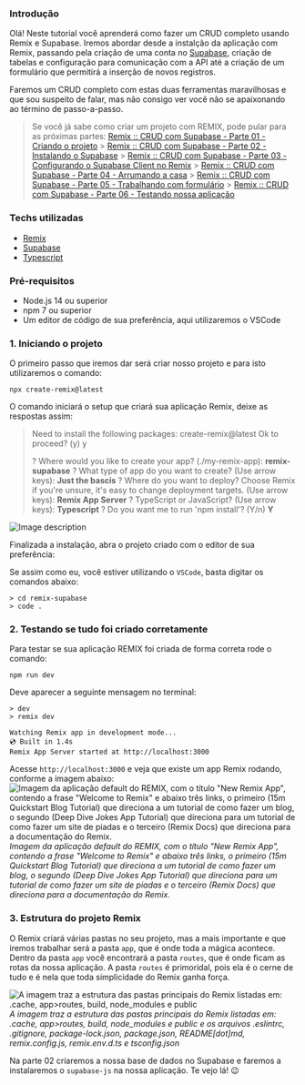 ### Introdução

Olá! Neste tutorial você aprenderá como fazer um CRUD completo usando Remix e Supabase. Iremos abordar desde a instalção da aplicação com Remix, passando pela criação de uma conta no [Supabase](https://supabase.com/), criação de tabelas e configuração para comunicação com a API até a criação de um formulário que permitirá a inserção de novos registros.

Faremos um CRUD completo com estas duas ferramentas maravilhosas e que sou suspeito de falar, mas não consigo ver você não se apaixonando ao término de passo-a-passo.

> Se você já sabe como criar um projeto com REMIX, pode pular para as próximas partes:
> [Remix :: CRUD com Supabase - Parte 01 - Criando o projeto](#) > [Remix :: CRUD com Supabase - Parte 02 - Instalando o Supabase](#) > [Remix :: CRUD com Supabase - Parte 03 - Configurando o Supabase Client no Remix](#) > [Remix :: CRUD com Supabase - Parte 04 - Arrumando a casa](#) > [Remix :: CRUD com Supabase - Parte 05 - Trabalhando com formulário](#) > [Remix :: CRUD com Supabase - Parte 06 - Testando nossa aplicação](#)

### Techs utilizadas

- [Remix](https://remix.run/)
- [Supabase](https://supabase.com/)
- [Typescript](https://docs.microsoft.com/pt-br/learn/modules/typescript-get-started/)

### Pré-requisitos

- Node.js 14 ou superior
- npm 7 ou superior
- Um editor de código de sua preferência, aqui utilizaremos o VSCode

### 1. Iniciando o projeto

O primeiro passo que iremos dar será criar nosso projeto e para isto utilizaremos o comando:

`npx create-remix@latest`

O comando iniciará o setup que criará sua aplicação Remix, deixe as respostas assim:

> Need to install the following packages:
> create-remix@latest
> Ok to proceed? (y) y
>
> ? Where would you like to create your app? (./my-remix-app): **remix-supabase**
> ? What type of app do you want to create? (Use arrow keys): **Just the bascis**
> ? Where do you want to deploy? Choose Remix if you're unsure, it's easy to change deployment targets. (Use arrow keys): **Remix App Server**
> ? TypeScript or JavaScript? (Use arrow keys): **Typescript**
> ? Do you want me to run 'npm install'? (Y/n) **Y**

![Image description](https://dev-to-uploads.s3.amazonaws.com/uploads/articles/vnolr4br20nl91qvjbcv.png)

Finalizada a instalação, abra o projeto criado com o editor de sua preferência:

Se assim como eu, você estiver utilizando o `VSCode`, basta digitar os comandos abaixo:

```
> cd remix-supabase
> code .
```

### 2. Testando se tudo foi criado corretamente

Para testar se sua aplicação REMIX foi criada de forma correta rode o comando:

```
npm run dev
```

Deve aparecer a seguinte mensagem no terminal:

```
> dev
> remix dev

Watching Remix app in development mode...
💿 Built in 1.4s
Remix App Server started at http://localhost:3000
```

Acesse `http://localhost:3000` e veja que existe um app Remix rodando, conforme a imagem abaixo:
![Imagem da aplicação default do REMIX, com o título "New Remix App", contendo a frase "Welcome to Remix" e abaixo três links, o primeiro (15m Quickstart Blog Tutorial) que direciona a um tutorial de como fazer um blog, o segundo (Deep Dive Jokes App Tutorial) que direciona para um tutorial de como fazer um site de piadas e o terceiro (Remix Docs) que direciona para a documentação do Remix.](https://dev-to-uploads.s3.amazonaws.com/uploads/articles/ruzo1fbdrzzmmwzw8z8h.png)
_Imagem da aplicação default do REMIX, com o título "New Remix App", contendo a frase "Welcome to Remix" e abaixo três links, o primeiro (15m Quickstart Blog Tutorial) que direciona a um tutorial de como fazer um blog, o segundo (Deep Dive Jokes App Tutorial) que direciona para um tutorial de como fazer um site de piadas e o terceiro (Remix Docs) que direciona para a documentação do Remix._

### 3. Estrutura do projeto Remix

O Remix criará várias pastas no seu projeto, mas a mais importante e que iremos trabalhar será a pasta `app`, que é onde toda a mágica acontece. Dentro da pasta `app` você encontrará a pasta `routes`, que é onde ficam as rotas da nossa aplicação. A pasta `routes` é primoridal, pois ela é o cerne de tudo e é nela que toda simplicidade do Remix ganha força.

![A imagem traz a estrutura das pastas principais do Remix listadas em: .cache, app>routes, build, node_modules e public](https://dev-to-uploads.s3.amazonaws.com/uploads/articles/nq9beep32cxm29qrqlol.png)
_A imagem traz a estrutura das pastas principais do Remix listadas em: .cache, app>routes, build, node_modules e public e os arquivos .eslintrc, .gitignore, package-lock.json, package.json, README[dot]md, remix.config.js, remix.env.d.ts e tsconfig.json_

Na parte 02 criaremos a nossa base de dados no Supabase e faremos a instalaremos o `supabase-js` na nossa aplicação. Te vejo lá! 😉
